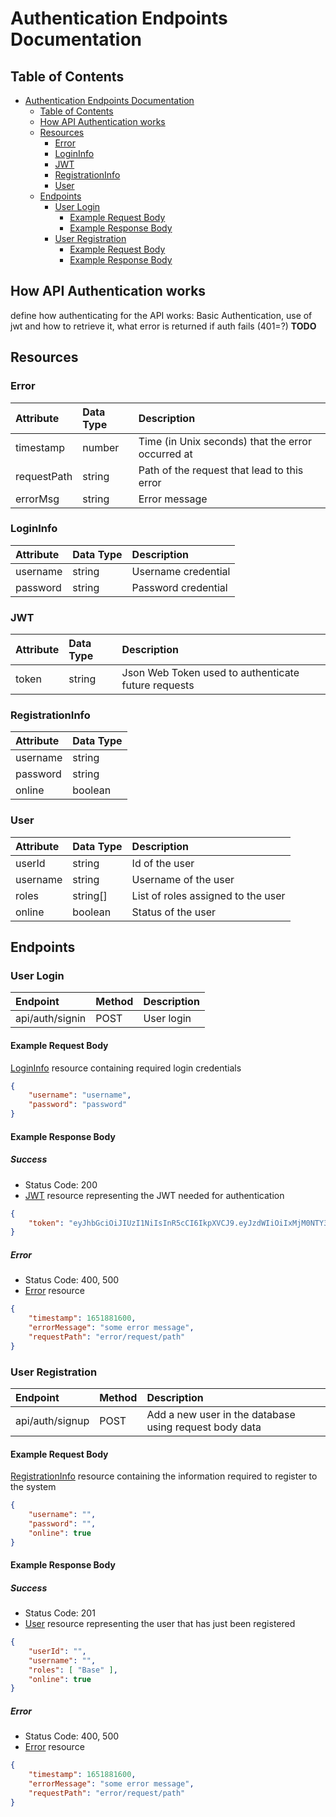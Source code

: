 # Authentication Endpoints Documentation

## Table of Contents

- [Authentication Endpoints Documentation](#authentication-endpoints-documentation)
  - [Table of Contents](#table-of-contents)
  - [How API Authentication works](#how-api-authentication-works)
  - [Resources](#resources)
    - [Error](#error)
    - [LoginInfo](#logininfo)
    - [JWT](#jwt)
    - [RegistrationInfo](#registrationinfo)
    - [User](#user)
  - [Endpoints](#endpoints)
    - [User Login](#user-login)
      - [Example Request Body](#example-request-body)
      - [Example Response Body](#example-response-body)
    - [User Registration](#user-registration)
      - [Example Request Body](#example-request-body-1)
      - [Example Response Body](#example-response-body-1)

## How API Authentication works

define how authenticating for the API works: Basic Authentication, use of jwt and how to retrieve it, what error is returned if auth fails (401=?)
**TODO**

## Resources

### Error

| Attribute | Data Type | Description |
| :-------- | :-------- | :---------- |
| timestamp | number | Time (in Unix seconds) that the error occurred at |
| requestPath | string | Path of the request that lead to this error |
| errorMsg | string | Error message |

### LoginInfo

| Attribute | Data Type | Description |
| :-------- | :-------- | :---------- |
| username | string | Username credential |
| password | string | Password credential |

### JWT

| Attribute | Data Type | Description |
| :-------- | :-------- | :---------- |
| token | string | Json Web Token used to authenticate future requests |

### RegistrationInfo

| Attribute | Data Type |
| :-------- | :-------- |
| username | string | Username credential |
| password | string | Password credential |
| online | boolean | Status of the user right after registration. True if a normal user is registering, because after that he is automatically redirected to the home page, false in other cases such as a moderator creating another moderator account. |

### User

| Attribute | Data Type | Description |
| :-------- | :-------- | :---------- |
| userId | string | Id of the user |
| username | string | Username of the user |
| roles | string[] | List of roles assigned to the user |
| online | boolean | Status of the user |

## Endpoints

### User Login

| Endpoint | Method | Description |
| :------- | :----- | :---------- |
| api/auth/signin | POST | User login |

#### Example Request Body

[LoginInfo](#logininfo) resource containing required login credentials

```json
{
    "username": "username",
    "password": "password"
}
```

#### Example Response Body

##### Success

- Status Code: 200
- [JWT](#jwt) resource representing the JWT needed for authentication

```json
{
    "token": "eyJhbGciOiJIUzI1NiIsInR5cCI6IkpXVCJ9.eyJzdWIiOiIxMjM0NTY3ODkwIiwibmFtZSI6IkpvaG4gRG9lIiwiaWF0IjoxNTE2MjM5MDIyfQ.SflKxwRJSMeKKF2QT4fwpMeJf36POk6yJV_adQssw5c"
}
```

##### Error

- Status Code: 400, 500
- [Error](#error) resource

```json
{
    "timestamp": 1651881600,
    "errorMessage": "some error message",
    "requestPath": "error/request/path"
}
```

### User Registration

| Endpoint | Method | Description |
| :------- | :----- | :---------- |
| api/auth/signup | POST | Add a new user in the database using request body data |

#### Example Request Body

[RegistrationInfo](#registrationinfo) resource containing the information required to register to the system

```json
{
    "username": "",
    "password": "",
    "online": true
}
```

#### Example Response Body

##### Success

- Status Code: 201
- [User](#user) resource representing the user that has just been registered

```json
{
    "userId": "",
    "username": "",
    "roles": [ "Base" ],
    "online": true
}
```

##### Error

- Status Code: 400, 500
- [Error](#error) resource

```json
{
    "timestamp": 1651881600,
    "errorMessage": "some error message",
    "requestPath": "error/request/path"
}
```
